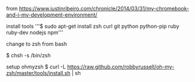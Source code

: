 
from https://www.justinribeiro.com/chronicle/2014/03/31/my-chromebook-and-i-my-development-environment/

install tools
'''$ sudo apt-get install zsh curl git python python-pip ruby ruby-dev nodejs npm'''

change to zsh from bash

$ chsh -s /bin/zsh


setup ohmyzsh
$ curl -L https://raw.github.com/robbyrussell/oh-my-zsh/master/tools/install.sh | sh






